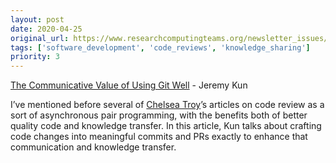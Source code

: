 ```yaml
---
layout: post
date: 2020-04-25
original_url: https://www.researchcomputingteams.org/newsletter_issues/0021
tags: ['software_development', 'code_reviews', 'knowledge_sharing']
priority: 3
---
```


<!-- markdownlint-disable MD033 -->
<!-- markdownlint-disable MD041 -->
<!-- markdownlint-disable MD049 -->

[The Communicative Value of Using Git Well](https://jeremykun.com/2020/01/14/the-communicative-value-of-using-git-well/) - Jeremy Kun

I’ve mentioned before several of [Chelsea Troy](https://chelseatroy.com)’s articles on code review as a sort of asynchronous pair programming, with the benefits both of better quality code and knowledge transfer.   In this article, Kun talks about crafting code changes into meaningful commits and PRs exactly to enhance that communication and knowledge transfer.

